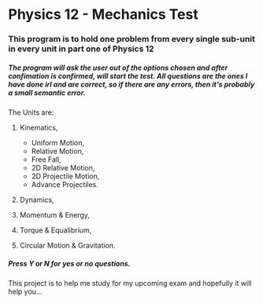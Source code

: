 # Physics 12 - Mechanics Test

### This program is to hold one problem from every single sub-unit in every unit in part one of Physics 12

##### The program will ask the user out of the options chosen and after confimation is confirmed, will start the test. All questions are the ones I have done irl and are correct, so if there are any errors, then it's probably a small semantic error. 

The Units are:
1. Kinematics,
    * Uniform Motion,
    * Relative Motion,
    * Free Fall,
    * 2D Relative Motion,
    * 2D Projectile Motion,
    * Advance Projectiles.

2. Dynamics,

3. Momentum & Energy,
4. Torque & Equalibrium,
5. Circular Motion & Gravitation.

##### **Press Y or N** for yes or no questions. 

### 

This project is to help me study for my upcoming exam and hopefully it will help you...